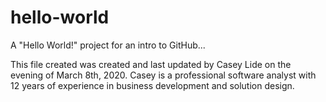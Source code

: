 # hello-world
A "Hello World!" project for an intro to GitHub...
<p></p>
This file created was created and last updated by Casey Lide on the evening of March 8th, 2020.
Casey is a professional software analyst with 12 years of experience in business development and solution design.
